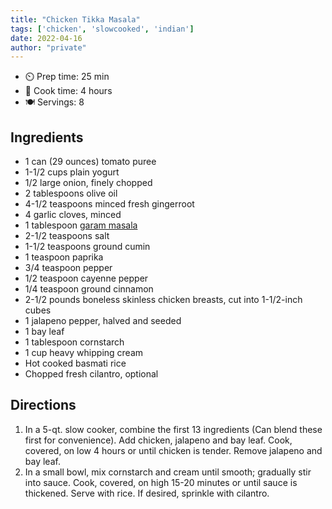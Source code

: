 ```yaml
---
title: "Chicken Tikka Masala"
tags: ['chicken', 'slowcooked', 'indian']
date: 2022-04-16
author: "private"
---
```


- ⏲️ Prep time: 25 min
- 🍳 Cook time: 4 hours
- 🍽️ Servings: 8

## Ingredients

- 1 can (29 ounces) tomato puree
- 1-1/2 cups plain yogurt
- 1/2 large onion, finely chopped
- 2 tablespoons olive oil
- 4-1/2 teaspoons minced fresh gingerroot
- 4 garlic cloves, minced
- 1 tablespoon [garam masala](/recipe/garam-masala)
- 2-1/2 teaspoons salt
- 1-1/2 teaspoons ground cumin
- 1 teaspoon paprika
- 3/4 teaspoon pepper
- 1/2 teaspoon cayenne pepper
- 1/4 teaspoon ground cinnamon
- 2-1/2 pounds boneless skinless chicken breasts, cut into 1-1/2-inch cubes
- 1 jalapeno pepper, halved and seeded
- 1 bay leaf
- 1 tablespoon cornstarch
- 1 cup heavy whipping cream
- Hot cooked basmati rice
- Chopped fresh cilantro, optional

## Directions

1. In a 5-qt. slow cooker, combine the first 13 ingredients (Can blend these first for convenience). Add chicken, jalapeno and bay leaf. Cook, covered, on low 4 hours or until chicken is tender. Remove jalapeno and bay leaf.
2. In a small bowl, mix cornstarch and cream until smooth; gradually stir into sauce. Cook, covered, on high 15-20 minutes or until sauce is thickened. Serve with rice. If desired, sprinkle with cilantro.
